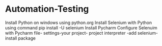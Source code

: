 # Automation-Testing
Install Python on windows using python.org
Install Selenium with Python using command pip install -U selenium
Install Pycharm
Configure Selenuim with Pycharm
file- settings-your project- project interpreter -add selenium-install package
